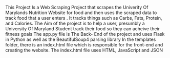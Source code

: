 This Project Is a Web Scraping Project that scrapes the Univerity Of Marylands Nutrition Website for food and then uses the scraped data to track food that a user enters . It tracks things such as Carbs, Fats, Protein, and Calories. 
The Aim of the project is to help a user, presumbly a University Of Maryland Student track their food so they can acheive their fitness goals 
The app.py file is The Back- End of the project and uses Flask in Python as well as the BeautifulSoup4 parsing library
In the templates folder, there is an index.html file which is responsible for the front-end and creating the website. The index.html file uses HTML, JavaScript and JSON
